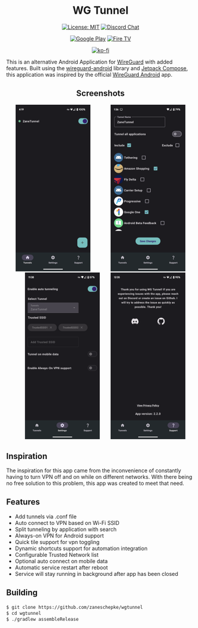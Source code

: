 <h1 align="center">
WG Tunnel
</h1>

<span align="center">

[![License: MIT](https://img.shields.io/badge/License-MIT-yellow.svg)](https://opensource.org/licenses/MIT)
[![Discord Chat](https://img.shields.io/discord/1108285024631001111.svg)](https://discord.gg/rbRRNh6H7V)

</span>

<span align="center">


[![Google Play](https://img.shields.io/badge/Google_Play-414141?style=for-the-badge&logo=google-play&logoColor=white)](https://play.google.com/store/apps/details?id=com.zaneschepke.wireguardautotunnel)
[![Fire TV](https://img.shields.io/badge/fire%20tv-fc3b2d?style=for-the-badge&logo=amazon%20fire%20tv&logoColor=white)](https://www.amazon.com/gp/product/B0CFGGL7WK)

</span>

<span align="center">

[![ko-fi](https://ko-fi.com/img/githubbutton_sm.svg)](https://ko-fi.com/N4N8NMJN2)

</span>


<span align="left">

This is an alternative Android Application for [WireGuard](https://www.wireguard.com/) with added features. Built using the [wireguard-android](https://github.com/WireGuard/wireguard-android) library and [Jetpack Compose](https://developer.android.com/jetpack/compose), this application was inspired by the official [WireGuard Android](https://github.com/WireGuard/wireguard-android) app.

</span>

<span align="center">

## Screenshots

<p float="center">
  <img label="Main" style="padding-right:25px" src="asset/main_screen.png" width="200" />
  <img label="Config" style="padding-left:25px" src="./asset/config_screen.png" width="200" />
  <img label="Settings" style="padding-left:25px" src="asset/settings_screen.png" width="200" />
  <img label="Support" style="padding-left:25px" src="asset/support_screen.png" width="200" />
</p>

<span align="left">

## Inspiration

The inspiration for this app came from the inconvenience of constantly having to turn VPN off and on while on different networks. With there being no free solution to this problem, this app was created to meet that need.

## Features

* Add tunnels via .conf file
* Auto connect to VPN based on Wi-Fi SSID
* Split tunneling by application with search
* Always-on VPN for Android support
* Quick tile support for vpn toggling
* Dynamic shortcuts support for automation integration
* Configurable Trusted Network list 
* Optional auto connect on mobile data
* Automatic service restart after reboot
* Service will stay running in background after app has been closed


## Building
    
```
$ git clone https://github.com/zaneschepke/wgtunnel
$ cd wgtunnel
$ ./gradlew assembleRelease
```

</span>
